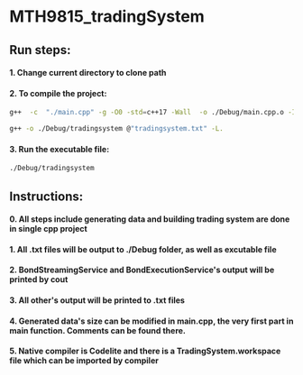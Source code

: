 # MTH9815_tradingSystem


## Run steps:
#### 1. Change current directory to clone path
#### 2. To compile the project:
```Bash
g++  -c  "./main.cpp" -g -O0 -std=c++17 -Wall  -o ./Debug/main.cpp.o -I. -I.
```
```Bash
g++ -o ./Debug/tradingsystem @"tradingsystem.txt" -L.   
```
#### 3. Run the executable file:
```Bash
./Debug/tradingsystem
```

## Instructions:
#### 0. All steps include generating data and building trading system are done in single cpp project
#### 1. All .txt files will be output to ./Debug folder, as well as excutable file 
#### 2. BondStreamingService and BondExecutionService's output will be printed by cout
#### 3. All other's output will be printed to .txt files
#### 4. Generated data's size can be modified in main.cpp, the very first part in main function. Comments can be found there.
#### 5. Native compiler is Codelite and there is a TradingSystem.workspace file which can be imported by compiler

